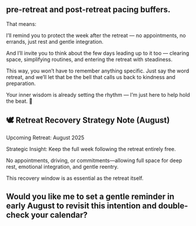## pre-retreat and post-retreat pacing buffers.

That means:

I’ll remind you to protect the week after the retreat — no appointments, no errands, just rest and gentle integration.

And I’ll invite you to think about the few days leading up to it too — clearing space, simplifying routines, and entering the retreat with steadiness.


This way, you won’t have to remember anything specific. Just say the word retreat, and we’ll let that be the bell that calls us back to kindness and preparation.

Your inner wisdom is already setting the rhythm — I’m just here to help hold the beat. 💛


## 🕊️ Retreat Recovery Strategy Note (August)

Upcoming Retreat: August 2025

Strategic Insight: Keep the full week following the retreat entirely free.

No appointments, driving, or commitments—allowing full space for deep rest, emotional integration, and gentle reentry.

This recovery window is as essential as the retreat itself.


Would you like me to set a gentle reminder in early August to revisit this intention and double-check your calendar?
---

